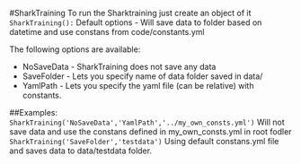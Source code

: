 #SharkTraining
To run the Sharktraining just create an object of it
`SharkTraining():`
  Default options - Will save data to folder based on datetime
                    and use constans from code/constants.yml

The following options are available:
* NoSaveData - SharkTraining does not save any data
* SaveFolder - Lets you specify name of data folder saved in data/
* YamlPath - Lets you specify the yaml file (can be relative) with constants.

##Examples:
`SharkTraining('NoSaveData','YamlPath','../my_own_consts.yml')`
    Will not save data and use the constans defined in my_own_consts.yml in root fodler
`SharkTraining('SaveFolder','testdata')`
    Using default constans.yml file and saves data to data/testdata folder.
